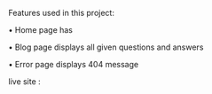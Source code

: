 
Features used in this project:

• Home page has 





• Blog page displays all given questions and answers 

• Error page displays 404 message

live site : 


